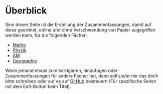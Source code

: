# Überblick

Sinn dieser Seite ist die Erstellung der Zusammenfassungen, damit auf diese geordnet, online und ohne Verschwendung von Papier zugegriffen werden kann, für die folgenden Fächer:

* [Mathe](mathe/mathematik.md)
* [Physik](physik/physik.md)
* [AM](am/am.md)
* [Geographie](gg/geographie.md)

Wenn jemand etwas zum korrigieren, hinzufügen oder Zusammenfassungen für andere Fächer hat, dann soll sie/er mir das doch bitte schreiben oder auf es auf [GitHub](https://github.com/anrodom/matura-zusammenfassung) beisteuern (Für spezifische Seiten mit dem Edit-Button beim Titel).